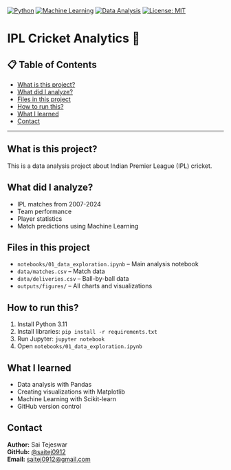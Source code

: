 [![Python](https://img.shields.io/badge/python-3.11-blue)](https://www.python.org/)
[![Machine Learning](https://img.shields.io/badge/ML-RandomForest-green)](https://scikit-learn.org/)
[![Data Analysis](https://img.shields.io/badge/DataAnalysis-Pandas-orange)](https://pandas.pydata.org/)
[![License: MIT](https://img.shields.io/badge/License-MIT-yellow.svg)](LICENSE)

# IPL Cricket Analytics 🏏

## 📋 Table of Contents
- [What is this project?](#what-is-this-project)
- [What did I analyze?](#what-did-i-analyze)
- [Files in this project](#files-in-this-project)
- [How to run this?](#how-to-run-this)
- [What I learned](#what-i-learned)
- [Contact](#contact)

---

## What is this project?
This is a data analysis project about Indian Premier League (IPL) cricket.

## What did I analyze?
- IPL matches from 2007-2024
- Team performance
- Player statistics
- Match predictions using Machine Learning

## Files in this project
- `notebooks/01_data_exploration.ipynb` – Main analysis notebook
- `data/matches.csv` – Match data
- `data/deliveries.csv` – Ball-by-ball data
- `outputs/figures/` – All charts and visualizations

## How to run this?
1. Install Python 3.11
2. Install libraries: `pip install -r requirements.txt`
3. Run Jupyter: `jupyter notebook`
4. Open `notebooks/01_data_exploration.ipynb`

## What I learned
- Data analysis with Pandas
- Creating visualizations with Matplotlib
- Machine Learning with Scikit-learn
- GitHub version control

## Contact
**Author:** Sai Tejeswar  
**GitHub:** [@saitej0912](https://github.com/saitej0912)  
**Email:** saitej0912@gmail.com  


